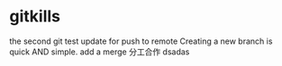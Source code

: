 # gitkills
the second git test
update for push to remote
Creating a new branch is quick AND simple.
add a merge
分工合作
dsadas
